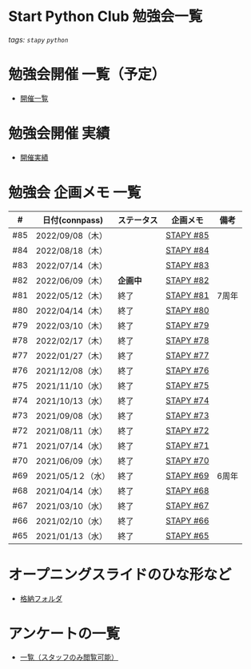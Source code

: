 # Start Python Club 勉強会一覧

###### tags: `stapy` `python`

# 勉強会開催 一覧（予定）

* [開催一覧](https://docs.google.com/spreadsheets/d/1YC4FWeqZzjfKASaIYPmDpNfsxQjzw-7EslyXKffiTZE/edit#gid=0)

# 勉強会開催 実績

* [開催実績](https://docs.google.com/spreadsheets/d/1wkh0gQT6w8POBrMH374xYbjWUVejh_X7B92ibMNqgOg/edit#gid=0)

# 勉強会 企画メモ 一覧

|#|日付(connpass)|ステータス|企画メモ|備考| 
|---|---|---|---|---|
|#85|2022/09/08（木）||[STAPY #85](Stapy_085.md)
|#84|2022/08/18（木）||[STAPY #84](Stapy_084.md)
|#83|2022/07/14（木）||[STAPY #83](Stapy_083.md)
|#82|2022/06/09（木）|**企画中**|[STAPY #82](Stapy_082.md)
|#81|2022/05/12（木）|終了|[STAPY #81](Stapy_081.md)|7周年|
|#80|2022/04/14（木）|終了|[STAPY #80](Stapy_080.md)
|#79|2022/03/10（木）|終了|[STAPY #79](Stapy_079.md)
|#78|2022/02/17（木）|終了|[STAPY #78](Stapy_078.md)
|#77|2022/01/27（木）|終了|[STAPY #77](Stapy_077.md)
|#76|2021/12/08（水）|終了|[STAPY #76](Stapy_076.md)
|#75|2021/11/10（水）|終了|[STAPY #75](Stapy_075.md)
|#74|2021/10/13（水）|終了|[STAPY #74](Stapy_074.md)
|#73|2021/09/08（水）|終了|[STAPY #73](Stapy_073.md)
|#72|2021/08/11（水）|終了|[STAPY #72](Stapy_072.md)
|#71|2021/07/14（水）|終了|[STAPY #71](Stapy_071.md)
|#70|2021/06/09（水）|終了|[STAPY #70](Stapy_070.md)
|#69|2021/05/1２（水）|終了|[STAPY #69](Stapy_069.md)|6周年|
|#68|2021/04/14（水）|終了|[STAPY #68](Stapy_068.md)
|#67|2021/03/10（水）|終了|[STAPY #67](Stapy_067.md)
|#66|2021/02/10（水）|終了|[STAPY #66](Stapy_066.md)
|#65|2021/01/13（水）|終了|[STAPY #65](Stapy_065.md)

# オープニングスライドのひな形など

* [格納フォルダ](https://drive.google.com/drive/folders/1RfyAOb4d0VEl-Td8lpl2mlSIzqiLJFFd)

# アンケートの一覧

* [一覧（スタッフのみ閲覧可能）](https://docs.google.com/spreadsheets/d/1EMr7zFc5-4EzkafQq9IeV8dSdninuMfBGXT_-Ol5zSU/edit#gid=1131540389)
